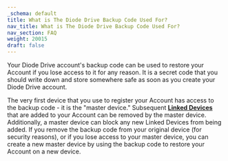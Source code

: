 ```yaml
---
_schema: default
title: What is The Diode Drive Backup Code Used For?
nav_title: What is The Diode Drive Backup Code Used For?
nav_section: FAQ
weight: 20015
draft: false
---
```

Your Diode Drive account's backup code can be used to restore your Account if you lose access to it for any reason. It is a secret code that you should write down and store somewhere safe as soon as you create your Diode Drive account.

The very first device that you use to register your Account has access to the backup code - it is the "master device." Subsequent <a href="https://app.docs.diode.io/docs/using/linked-devices/" target="_blank" rel="noopener"><strong>Linked Devices</strong></a> that are added to your Account can be removed by the master device. Additionally, a master device can block any new Linked Devices from being added. If you remove the backup code from your original device (for security reasons), or if you lose access to your master device, you can create a new master device by using the backup code to restore your Account on a new device.